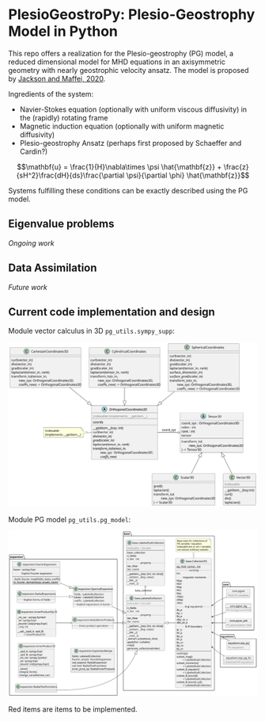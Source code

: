# PlesioGeostroPy: Plesio-Geostrophy Model in Python


This repo offers a realization for the Plesio-geostrophy (PG) model, a reduced dimensional model for MHD equations in an axisymmetric geometry with nearly geostrophic velocity ansatz. The model is proposed by [Jackson and Maffei, 2020](https://doi.org/10.1098/rspa.2020.0513).

Ingredients of the system:
- Navier-Stokes equation (optionally with uniform viscous diffusivity) in the (rapidly) rotating frame
- Magnetic induction equation (optionally with uniform magnetic diffusivity)
- Plesio-geostrophy Ansatz (perhaps first proposed by Schaeffer and Cardin?)

$$\mathbf{u} = \frac{1}{H}\nabla\times \psi \hat{\mathbf{z}} + \frac{z}{sH^2}\frac{dH}{ds}\frac{\partial \psi}{\partial \phi} \hat{\mathbf{z}}$$

Systems fulfilling these conditions can be exactly described using the PG model.

## Eigenvalue problems

*Ongoing work*

## Data Assimilation

*Future work*

## Current code implementation and design

Module vector calculus in 3D `pg_utils.sympy_supp`:

![uml_v3d](./out/docs/classes_vector_calculus/classes_vector_calculus.svg)

Module PG model `pg_utils.pg_model`:

![uml_pg_model](./out/docs/classes_pg_model/classes_pg_model.svg)

Red items are items to be implemented.

